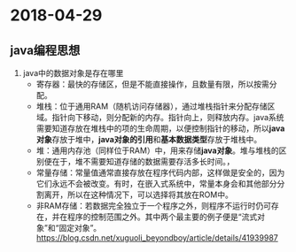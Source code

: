 # 2018-04-29
## java编程思想
1. java中的数据对象是存在哪里
	- 寄存器：最快的存储区，但是不能直接操作，且数量有限，所以按需分配。
	- 堆栈：位于通用RAM（随机访问存储器），通过堆栈指针来分配存储区域。指针向下移动，则分配新的内存。指针向上，则释放内存。java系统需要知道存放在堆栈中的项的生命周期，以便控制指针的移动，所以**java对象**存放于堆中，**java对象的引用**和**基本数据类型**存放于堆栈中。
	- 堆：通用内存池（同样位于RAM）中，用来存储**java对象**。堆与堆栈的区别便在于，堆不需要知道存储的数据需要存活多长时间。，
	- 常量存储：常量值通常直接存放在程序代码内部，这样做是安全的，因为它们永远不会被改变。有时，在嵌入式系统中，常量本身会和其他部分分割离开，所以在这种情况下，可以选择将其放在ROM中。
	- 非RAM存储：若数据完全独立于一个程序之外，则程序不运行时仍可存在，并在程序的控制范围之外。其中两个最主要的例子便是“流式对象”和“固定对象”。https://blog.csdn.net/xuguoli_beyondboy/article/details/41939987